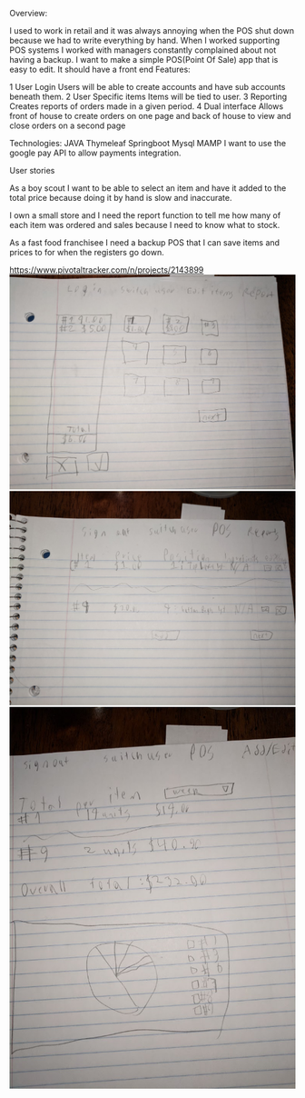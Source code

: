 Overview:

I used to work in retail and it was always annoying when the POS shut down because we had to write everything by hand. When I worked supporting POS systems I worked with managers constantly complained about not having a backup. I want to make a simple POS(Point Of Sale) app that is easy to edit. It should have a front end
Features:

1 User Login
	Users will be able to create accounts and have sub accounts beneath them.
2 User Specific items
             Items will be tied to user.
3 Reporting
             Creates reports of orders made in a given period.
4 Dual interface
             Allows front of house to create orders on one page and back of house to view and close orders on a second page
             	

Technologies:
JAVA
Thymeleaf
Springboot
Mysql
MAMP
I want to use the google pay API to allow payments integration. 

User stories

As a boy scout I want to be able to select an item and have it added  to the total price because doing it by hand is slow and inaccurate.

I own a small store and I need the report function to tell me how many of each item was ordered and sales because I need to know what to stock.

As a fast food franchisee I need a backup POS that I can save items and prices to for when the registers go down.

https://www.pivotaltracker.com/n/projects/2143899
![Image of POS](https://github.com/Dmatney/liftoff-assignments/blob/master/POS.jpg)
![Image of Edit Page](https://github.com/Dmatney/liftoff-assignments/blob/master/edit.jpg)
![Image of Report page](https://github.com/Dmatney/liftoff-assignments/blob/master/report.jpg)
